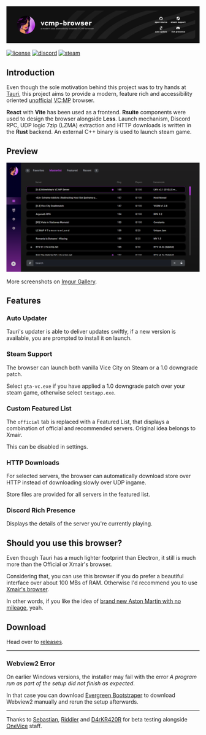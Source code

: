 <img src=".github/banner.png" alt="banner" />

<br>

[![license](https://img.shields.io/badge/license-GNU%20GPLv3-green)](https://github.com/vancityspiller/vcmp-browser/blob/master/LICENSE) [![discord](https://img.shields.io/discord/793510128362979369?color=5865F2&label=discord)](https://discord.gg/g8dK8DhYSg) <a href="#steam-support"><img src="https://img.shields.io/badge/steam-supported-blue?logo=steam" alt="steam" /></a>

## Introduction
Even though the sole motivation behind this project was to try hands at [Tauri](https://tauri.studio), this project aims to provide a modern, feature rich and accessibility oriented <u>unofficial</u> [VC:MP](https://vc-mp.org) browser. 

**React** with **Vite** has been used as a frontend. **Rsuite** components were used to design the browser alongside **Less**. Launch mechanism, Discord RPC, UDP logic 7zip (LZMA) extraction and HTTP downloads is written in the **Rust** backend. An external C++ binary is used to launch steam game.

## Preview
<img src=".github/preview.png" alt="preview" />

More screenshots on [Imgur Gallery](https://imgur.com/gallery/GKaAMb8).

## Features

### Auto Updater
Tauri's updater is able to deliver updates swiftly, if a new version is available, you are prompted to install it on launch.

### Steam Support
The browser can launch both vanilla Vice City on Steam or a 1.0 downgrade patch.

Select `gta-vc.exe` if you have applied a 1.0 downgrade patch over your steam game, otherwise select `testapp.exe`.

### Custom Featured List
The `official` tab is replaced with a Featured List, that displays a combination of official and recommended servers. Original idea belongs to Xmair.

This can be disabled in settings.

### HTTP Downloads
For selected servers, the browser can automatically download store over HTTP instead of downloading slowly over UDP ingame.

Store files are provided for all servers in the featured list.

### Discord Rich Presence
Displays the details of the server you're currently playing. 

## Should you use this browser?
Even though Tauri has a much lighter footprint than Electron, it still is much more than the Official or Xmair's browser. 

Considering that, you can use this browser if you do prefer a beautiful interface over about 100 MBs of RAM. Otherwise I'd recommend you to use [Xmair's browser](https://forum.vc-mp.org/?topic=8398).

In other words, if you like the idea of <u>brand new Aston Martin with no mileage</u>, yeah. 

## Download
Head over to [releases](https://github.com/vancityspiller/vcmp-browser/releases).

---

### Webview2 Error
On earlier Windows versions, the installer may fail with the error _A program run as part of the setup did not finish as expected_.

In that case you can download [Evergreen Bootstraper](https://developer.microsoft.com/en-us/microsoft-edge/webview2/#download-section) to download Webview2 manually and rerun the setup afterwards.

---

Thanks to <u>Sebastian</u>, <u>Riddler</u> and <u>D4rKR420R</u> for beta testing alongside [OneVice](https://forum.vcmp.net/) staff. 